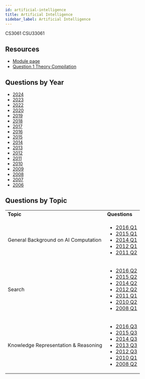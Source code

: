 ```yaml
---
id: artificial-intelligence
title: Artificial Intelligence
sidebar_label: Artificial Intelligence
---
```

CS3061
CSU33061

## Resources

-   [Module page](https://web.archive.org/web/20210201080533/https://www.scss.tcd.ie/Tim.Fernando/AI/)
-   [Question 1 Theory Compilation](https://github.com/nating/personal-notes/blob/master/third-year/artificial-intelligence/question-compilation.md)

## Questions by Year

-   [2024](https://www.tcd.ie/academicregistry/exams/assets/local/Past%20Papers%202023-2024/Semester%202/CSU%20CS7%20STU%20STP/CSU33061.pdf)
-   [2023](https://www.tcd.ie/academicregistry/exams/assets/local/past-papers202223/CSU/CSU33061-2.pdf)
-   [2022](https://www.tcd.ie/academicregistry/exams/assets/local/past-papers%20202122/SEM%202%20DREAMWEAVER%20EXAM%20UPLOADER%20PDF/CSU/CSU33061.pdf)
-   [2020](https://www.tcd.ie/academicregistry/exams/assets/local/past%20papers201920/2019-20%20Semester%202/CSU/CSU33061-1.pdf)
-   [2019](https://www.tcd.ie/academicregistry/exams/assets/local/past-papers2019/Semester%202%20Papers/CS/CS3061-1.PDF)
-   [2018](https://www.tcd.ie/academicregistry/exams/assets/local/past-papers2018/CS/CS3061-1.PDF)
-   [2017](https://www.tcd.ie/academicregistry/exams/assets/local/past-papers2017/CS/CS3061-1.PDF)
-   [2016](https://www.tcd.ie/academicregistry/exams/assets/local/past-papers2016/CS/CS3061-1.PDF)
-   [2015](https://www.tcd.ie/academicregistry/exams/assets/local/past-papers2015/CS/CS3061-1.PDF)
-   [2014](https://www.tcd.ie/academicregistry/exams/assets/local/past-papers2014/CS/CS30611.pdf)
-   [2013](https://www.tcd.ie/academicregistry/exams/assets/local/past-papers2013/CS/CS30611.pdf)
-   [2012](https://www.tcd.ie/Local/Exam_Papers/2012/XC/XCS30611.pdf)
-   [2011](https://www.tcd.ie/Local/Exam_Papers/2011/XC/XCS30611.pdf)
-   [2010](https://www.tcd.ie/Local/Exam_Papers/2010/XC/XCS30611.pdf)
-   [2009](https://www.tcd.ie/Local/Exam_Papers/2009/XC/XCS3BA321.pdf)
-   [2008](https://www.tcd.ie/Local/Exam_Papers/2008/XC/XCS3BA321.pdf)
-   [2007](https://www.tcd.ie/Local/Exam_Papers/2007/XC/XCS3BA321.pdf)
-   [2006](https://www.tcd.ie/Local/Exam_Papers/2006/XC/XCS3BA21.pdf)

## Questions by Topic

<table className="examQuestions">
    <tbody><tr>
        <td><strong>Topic</strong></td>
        <td><strong>Questions</strong></td>
    </tr>
    <tr>
        <td>General Background on AI Computation</td>
        <td>
            <ul className="questions">
        <li><a href="https://www.tcd.ie/academicregistry/exams/assets/local/past-papers2016/CS/CS3061-1.PDF#page=2">2016 Q1</a></li>
        <li><a href="https://www.tcd.ie/academicregistry/exams/assets/local/past-papers2015/CS/CS3061-1.PDF#page=2">2015 Q1</a></li>
        <li><a href="https://www.tcd.ie/academicregistry/exams/assets/local/past-papers2014/CS/CS30611.pdf#page=2">2014 Q1</a></li>
        <li><a href="https://www.tcd.ie/Local/Exam_Papers/2012/XC/XCS30611.pdf#page=2">2012 Q1</a></li>
        <li><a href="https://www.tcd.ie/Local/Exam_Papers/2011/XC/XCS30611.pdf#page=3&zoom=0,0,500">2011 Q2</a></li>
            </ul>
        </td>
    </tr>
    <tr>
        <td>Search</td>
        <td>
            <ul className="questions">
        <li><a href="https://www.tcd.ie/academicregistry/exams/assets/local/past-papers2016/CS/CS3061-1.PDF#page=3">2016 Q2</a></li>
        <li><a href="https://www.tcd.ie/academicregistry/exams/assets/local/past-papers2015/CS/CS3061-1.PDF#page=3">2015 Q2</a></li>
        <li><a href="https://www.tcd.ie/academicregistry/exams/assets/local/past-papers2014/CS/CS30611.pdf#page=3">2014 Q2</a></li>
        <li><a href="https://www.tcd.ie/Local/Exam_Papers/2012/XC/XCS30611.pdf#page=2&zoom=0,0,700">2012 Q2</a></li>
        <li><a href="https://www.tcd.ie/Local/Exam_Papers/2011/XC/XCS30611.pdf#page=2">2011 Q1</a></li>
        <li><a href="https://www.tcd.ie/Local/Exam_Papers/2010/XC/XCS30611.pdf#page=2&zoom=0,0,600">2010 Q2</a></li>
        <li><a href="https://www.tcd.ie/Local/Exam_Papers/2008/XC/XCS3BA321.pdf#page=2">2008 Q1</a></li>
            </ul>
        </td>
    </tr>
    <tr>
        <td>Knowledge Representation & Reasoning</td>
        <td>
            <ul className="questions">
        <li><a href="https://www.tcd.ie/academicregistry/exams/assets/local/past-papers2016/CS/CS3061-1.PDF#page=5">2016 Q3</a></li>
        <li><a href="https://www.tcd.ie/academicregistry/exams/assets/local/past-papers2015/CS/CS3061-1.PDF#page=4">2015 Q3</a></li>
        <li><a href="https://www.tcd.ie/academicregistry/exams/assets/local/past-papers2014/CS/CS30611.pdf#page=5">2014 Q3</a></li>
        <li><a href="https://www.tcd.ie/academicregistry/exams/assets/local/past-papers2013/CS/CS30611.pdf#page=6">2013 Q3</a></li>
        <li><a href="https://www.tcd.ie/Local/Exam_Papers/2012/XC/XCS30611.pdf#page=3&zoom=0,0,600">2012 Q3</a></li>
        <li><a href="https://www.tcd.ie/Local/Exam_Papers/2010/XC/XCS30611.pdf#page=2">2010 Q1</a></li>
        <li><a href="https://www.tcd.ie/Local/Exam_Papers/2008/XC/XCS3BA321.pdf#page=2&zoom=0,0,600">2008 Q2</a></li>
            </ul>
        </td>
    </tr>
</tbody></table>
